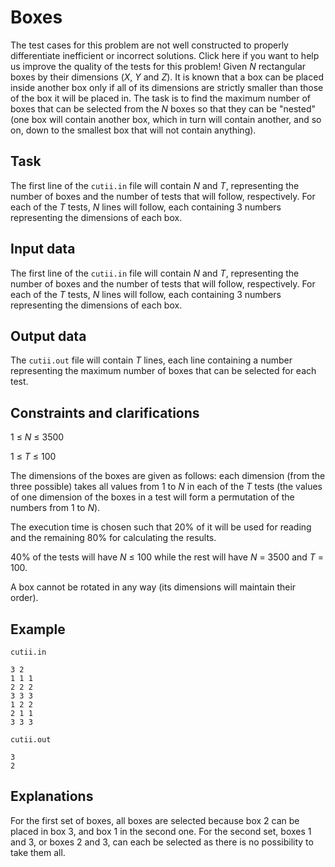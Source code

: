 # Boxes

The test cases for this problem are not well constructed to properly differentiate inefficient or incorrect solutions. Click here if you want to help us improve the quality of the tests for this problem! Given $N$ rectangular boxes by their dimensions ($X$, $Y$ and $Z$). It is known that a box can be placed inside another box only if all of its dimensions are strictly smaller than those of the box it will be placed in. The task is to find the maximum number of boxes that can be selected from the $N$ boxes so that they can be "nested" (one box will contain another box, which in turn will contain another, and so on, down to the smallest box that will not contain anything).

## Task
The first line of the `cutii.in` file will contain $N$ and $T$, representing the number of boxes and the number of tests that will follow, respectively. For each of the $T$ tests, $N$ lines will follow, each containing 3 numbers representing the dimensions of each box.

## Input data
The first line of the `cutii.in` file will contain $N$ and $T$, representing the number of boxes and the number of tests that will follow, respectively. For each of the $T$ tests, $N$ lines will follow, each containing 3 numbers representing the dimensions of each box.

## Output data
The `cutii.out` file will contain $T$ lines, each line containing a number representing the maximum number of boxes that can be selected for each test.

## Constraints and clarifications
1 $\leq$ $N$ $\leq$ 3500 

1 $\leq$ $T$ $\leq$ 100 

The dimensions of the boxes are given as follows: each dimension (from the three possible) takes all values from 1 to $N$ in each of the $T$ tests (the values of one dimension of the boxes in a test will form a permutation of the numbers from 1 to $N$).

The execution time is chosen such that 20% of it will be used for reading and the remaining 80% for calculating the results.

40% of the tests will have $N$ $\leq$ 100 while the rest will have $N$ = 3500 and $T$ = 100.

A box cannot be rotated in any way (its dimensions will maintain their order).

## Example

`cutii.in` 
```
3 2
1 1 1
2 2 2
3 3 3
1 2 2
2 1 1
3 3 3
```

`cutii.out`
```
3
2
```

## Explanations
For the first set of boxes, all boxes are selected because box 2 can be placed in box 3, and box 1 in the second one. For the second set, boxes 1 and 3, or boxes 2 and 3, can each be selected as there is no possibility to take them all.